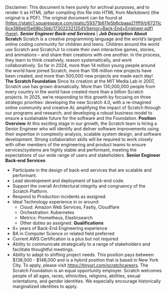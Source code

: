 Disclaimer: This document is here purely for archival purposes, and to render it as HTML (after compiling this file into HTML from Markdown) (the original is a PDF). The original document can be found at [https://static1.squarespace.com/static/59371b611e5b6cbaaa211ff9/t/67211c6ce386eb15e68bc5bb/1730223212541/Senior+Back-End+Engineer.pdf](here).
**_Senior Engineer Back-end Services_** | **_Job Description_**
**About Scratch**
Scratch is a creative programming language and the world’s largest online coding community for
children and teens. Children around the world use Scratch and ScratchJr to create their own
interactive games, stories, and animations – and share their creations with one another. In the
process, they learn to think creatively, reason systematically, and work collaboratively. So far in 2024,
more than 14 million young people around the world have joined Scratch, more than 106 million new
projects have been created, and more than 500,000 new projects are made each day!
**The Scratch Foundation**
Since its creation at the MIT Media Lab in 2007, Scratch use has grown dramatically. More than
130,000,000 people from every country in the world have created more than a billion Scratch
projects. In 2025, we’re responding to this growth by focusing on three strategic priorities: developing
the new Scratch 4.0, with a re-imagined online community and creative AI; amplifying the impact of
Scratch through our programs and research; and developing a robust business model to ensure a
sustainable future for the software and the Foundation.
**Position Overview**
At this exciting stage in our growth, the Scratch team is hiring a Senior Engineer who will identify and
deliver software improvements using their expertise in complexity analysis, scalable system design,
and software development. Strong collaboration skills will be required to work closely with other
members of the engineering and product teams to ensure services/systems are highly stable and
performant, meeting the expectations of our wide range of users and stakeholders.
**Senior Engineer Back-end Services**
- Participate in the design of back-end services that are scalable and performant.
- Lead development and deployment of back-end code.
- Support the overall Architectural integrity and congruency of the Scratch Platform.
- Respond to Production incidents as assigned.
- Ideal Technology experience in or around:
  - Cloud: Amazon Web Services, Fastly, Cloudflare
  - Orchestration: Kubernetes
  - Metrics: Prometheus, Elasticsearch
  - Other duties as assigned.
**Qualifications**
- 6+ years of Back-End Engineering experience
- BA in Computer Science or related field preferred
- Current AWS Certification is a plus but not required
- Ability to communicate strategically to a range of stakeholders and facilitate thoughtful
meetings.
- Ability to adapt to shifting project needs.
This position pays between $138,000 - $148,000 and is a hybrid position that is based in New York
City. To apply, please visit https://tinyurl.com/scratchcareers.
The Scratch Foundation is an equal opportunity employer. Scratch welcomes people of all ages,
races, ethnicities, religions, abilities, sexual orientations, and gender identities. We especially
encourage historically marginalized identities to apply.

